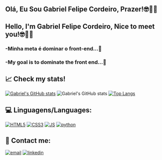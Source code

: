 ## Olá, Eu Sou Gabriel Felipe Cordeiro, Prazer!🤓🖖🏐
## Hello, I'm Gabriel Felipe Cordeiro, Nice to meet you!🤓🖖🏐


### -Minha meta é dominar o front-end...🚀
### -My goal is to dominate the front end...🚀


## 📈 Check my stats!
[![Gabriel's GitHub stats](https://github-readme-stats.vercel.app/api?GabrielFelipe42=anuraghazra)](https://github.com/anuraghazra/github-readme-stats)
![Gabriel's GitHub stats](https://github-readme-stats.vercel.app/api?GabrielFelipe42=anuraghazra&show_icons=true)
[![Top Langs](https://github-readme-stats.vercel.app/api/top-langs/?username=GabrielFelipe42&layout=Demo&theme=dracula)](https://github.com/anuraghazra/github-readme-stats)


## 💻 Linguagens/Languages:

[![HTML5](https://img.shields.io/badge/HTML-239120?style=for-the-badge&logo=html5&logoColor=white)]()
[![CSS3](https://img.shields.io/badge/CSS-239120?&style=for-the-badge&logo=css3&logoColor=white)]()
[![JS](https://img.shields.io/badge/JavaScript-323330?style=for-the-badge&logo=javascript&logoColor=F7DF1E)]()
[![python](https://img.shields.io/badge/Python-14354C?style=for-the-badge&logo=python&logoColor=white)]()

## 📲 Contact me:

[![email](https://img.shields.io/badge/Gmail-D14836?style=for-the-badge&logo=gmail&logoColor=white)](gabrielfelipe11102002@gmail.com)
[![linkedin](https://img.shields.io/badge/LinkedIn-0077B5?style=for-the-badge&logo=linkedin&logoColor=white)](https://www.linkedin.com/in/gabriel-felipe-cordeiro-da-silva-b186b6227/)

